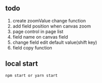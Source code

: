 ## todo

1. create zoomValue change function
2. add field position when canvas zoom
3. page control in page list
4. field name on canvas field
5. change field edit default value(shift key)
6. field copy function

## local start

```js
npm start or yarn start
```
